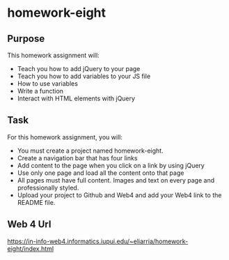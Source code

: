 # homework-eight

## Purpose
This homework assignment will:
* Teach you how to add jQuery to your page
* Teach you how to add variables to your JS file
* How to use variables
* Write a function
* Interact with HTML elements with jQuery


## Task
For this homework assignment, you will:
* You must create a project named homework-eight.
* Create a navigation bar that has four links 
* Add content to the page when you click on a link by using jQuery
* Use only one page and load all the content onto that page 
* All pages must have full content. Images and text on every page and professionally styled.
* Upload your project to Github and Web4 and add your Web4 link to the README file. 

## Web 4 Url
https://in-info-web4.informatics.iupui.edu/~eliarria/homework-eight/index.html
